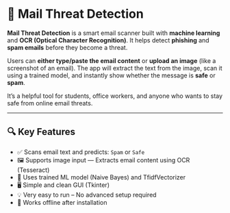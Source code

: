 # 📧 Mail Threat Detection

**Mail Threat Detection** is a smart email scanner built with **machine learning** and **OCR (Optical Character Recognition)**. It helps detect **phishing** and **spam emails** before they become a threat.

Users can **either type/paste the email content** or **upload an image** (like a screenshot of an email). The app will extract the text from the image, scan it using a trained model, and instantly show whether the message is **safe** or **spam**.

It’s a helpful tool for students, office workers, and anyone who wants to stay safe from online email threats.

---

## 🔍 Key Features

- ✅ Scans email text and predicts: `Spam` or `Safe`
- 🖼️ Supports image input — Extracts email content using OCR (Tesseract)
- 🧠 Uses trained ML model (Naive Bayes) and TfidfVectorizer
- 🖥️ Simple and clean GUI (Tkinter)
- 💡 Very easy to run – No advanced setup required
- 🔐 Works offline after installation
